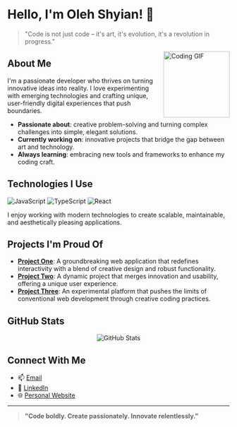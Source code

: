 # Hello, I'm Oleh Shyian! 🚀

> "Code is not just code – it's art, it's evolution, it's a revolution in progress." 

<img src="hhttps://media2.giphy.com/media/v1.Y2lkPTc5MGI3NjExMTR4ZnQ0dWRqbXdjMDZmMnMzb3RnejhyaWl0ZWk1ZThhbXo4dnJ4cSZlcD12MV9pbnRlcm5hbF9naWZfYnlfaWQmY3Q9Zw/3ov9jNziFTMfzSumAw/giphy.gif" alt="Coding GIF" width="150" align="right" />

## About Me

I'm a passionate developer who thrives on turning innovative ideas into reality. I love experimenting with emerging technologies and crafting unique, user-friendly digital experiences that push boundaries.

- **Passionate about**: creative problem-solving and turning complex challenges into simple, elegant solutions.
- **Currently working on**: innovative projects that bridge the gap between art and technology.
- **Always learning**: embracing new tools and frameworks to enhance my coding craft.

## Technologies I Use

![JavaScript](https://img.shields.io/badge/-JavaScript-F7DF1E?logo=javascript&logoColor=black)
![TypeScript](https://img.shields.io/badge/-TypeScript-007ACC?logo=typescript&logoColor=white)
![React](https://img.shields.io/badge/-React-61DAFB?logo=react&logoColor=black)

I enjoy working with modern technologies to create scalable, maintainable, and aesthetically pleasing applications.

## Projects I'm Proud Of

- **[Project One](#)**: A groundbreaking web application that redefines interactivity with a blend of creative design and robust functionality.
- **[Project Two](#)**: A dynamic project that merges innovation and usability, offering a unique user experience.
- **[Project Three](#)**: An experimental platform that pushes the limits of conventional web development through creative coding practices.

## GitHub Stats

<p align="center">
  <img src="https://github-readme-stats.vercel.app/api?username=your_username&show_icons=true&theme=github_dark" alt="GitHub Stats" />
</p>

## Connect With Me

- 📫 [Email](mailto:shiyan4242@gmail.com)  
- 💬 [LinkedIn](https://www.linkedin.com/in/olehshyian/)  
- 🌐 [Personal Website](https://www.oshyian.blog/)

---

> **"Code boldly. Create passionately. Innovate relentlessly."**


